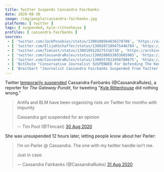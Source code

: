```yaml
---
title: Twitter Suspends Cassandra Fairbanks
date: 2020-08-30
image: /img/people/cassandra-fairbanks.jpg
platforms: [ twitter ]
tags: [ suspended, kyle-rittenhouse ]
profiles: [ cassandra-fairbanks ]
sources:
 - [ 'twitter.com/JackPosobiec/status/1300108564636278786', 'https://archive.is/hUXRp' ]
 - [ 'twitter.com/ElijahSchaffer/status/1300207189475446784', 'https://archive.is/Hkv3Q' ]
 - [ 'twitter.com/Timcast/status/1300109128275316738', 'https://archive.is/zie6R' ]
 - [ 'twitter.com/CassandraRules/status/1300280653053865985', 'https://archive.is/Bny8f' ]
 - [ 'twitter.com/CassandraRules/status/1300557813450780675', 'https://archive.is/MxO7j' ]
 - [ 'BitChute "Conservative Journalist SUSPENDED For Defending The Kenosha Kid, Antifa Granted Impunity" by Tim Pool (30 Aug 2020)', 'https://www.bitchute.com/video/fb47tz1wsok/' ]
 - [ 'Breitbart "Journalist Cassandra Fairbanks Suspended from Twitter over Kyle Rittenhouse Support" by Lucas Nolan (30 Aug 2020)', 'https://archive.is/tRnFk' ]
---
```


Twitter [temporarily suspended](notice.jpg) Cassandra Fairbanks
(@CassandraRules), a reporter for _The Gateway Pundit_, for tweeting "[Kyle
Rittenhouse](/context/kyle-rittenhouse/) did nothing wrong."

> Antifa and BLM have been organizing riots on Twitter for months with impunity
>
> Cassandra got suspended for an opinion
>
> -- Tim Pool (@Timcast) [30 Aug 2020](https://archive.is/zie6R)

She was unsuspended 12 hours later, letting people know about her Parler:

> I’m on Parler @ Cassandra. The one with my twitter handle isn’t me.
>
> Just in case.
>
> -- Cassandra Fairbanks (@CassandraRules) [31 Aug 2020](https://archive.is/Bny8f)
